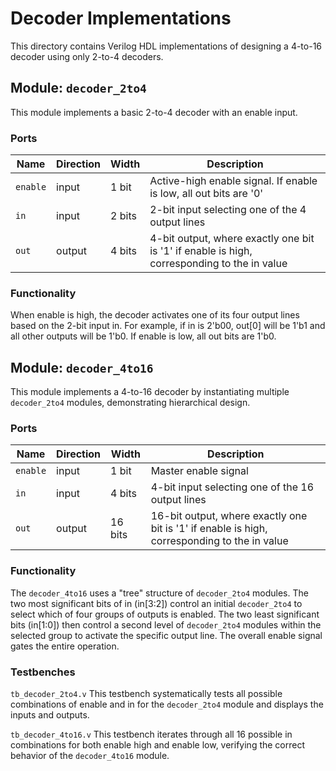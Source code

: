 # Decoder Implementations
This directory contains Verilog HDL implementations of designing a 4-to-16 decoder using only 2-to-4 decoders.

## Module: `decoder_2to4`
This module implements a basic 2-to-4 decoder with an enable input.

### Ports
| Name     | Direction | Width  | Description                                                                                 |
|----------|-----------|--------|---------------------------------------------------------------------------------------------|
| `enable` | input     | 1 bit  | Active-high enable signal. If enable is low, all out bits are '0'                           |
| `in`     | input     | 2 bits | 2-bit input selecting one of the 4 output lines                                             |
| `out`    | output    | 4 bits | 4-bit output, where exactly one bit is '1' if enable is high, corresponding to the in value |

### Functionality
When enable is high, the decoder activates one of its four output lines based on the 2-bit input in. For example, if in is 2'b00, out[0] will be 1'b1 and all other outputs will be 1'b0. If enable is low, all out bits are 1'b0.

## Module: `decoder_4to16`
This module implements a 4-to-16 decoder by instantiating multiple `decoder_2to4` modules, demonstrating hierarchical design.

### Ports
| Name     | Direction | Width   | Description                                                                                  |
|----------|-----------|---------|----------------------------------------------------------------------------------------------|
| `enable` | input     | 1 bit   | Master enable signal                                                                         |
| `in`     | input     | 4 bits  | 4-bit input selecting one of the 16 output lines                                             |
| `out`    | output    | 16 bits | 16-bit output, where exactly one bit is '1' if enable is high, corresponding to the in value |

### Functionality
The `decoder_4to16` uses a "tree" structure of `decoder_2to4` modules. The two most significant bits of in (in[3:2]) control an initial `decoder_2to4` to select which of four groups of outputs is enabled. The two least significant bits (in[1:0]) then control a second level of `decoder_2to4` modules within the selected group to activate the specific output line. The overall enable signal gates the entire operation.

### Testbenches
`tb_decoder_2to4.v`
This testbench systematically tests all possible combinations of enable and in for the `decoder_2to4` module and displays the inputs and outputs.

`tb_decoder_4to16.v`
This testbench iterates through all 16 possible in combinations for both enable high and enable low, verifying the correct behavior of the `decoder_4to16` module.
